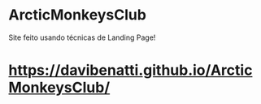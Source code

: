 # ArcticMonkeysClub
Site feito usando técnicas de Landing Page!
# https://davibenatti.github.io/ArcticMonkeysClub/
